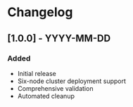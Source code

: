 # Changelog

## [1.0.0] - YYYY-MM-DD
### Added
- Initial release
- Six-node cluster deployment support
- Comprehensive validation
- Automated cleanup
